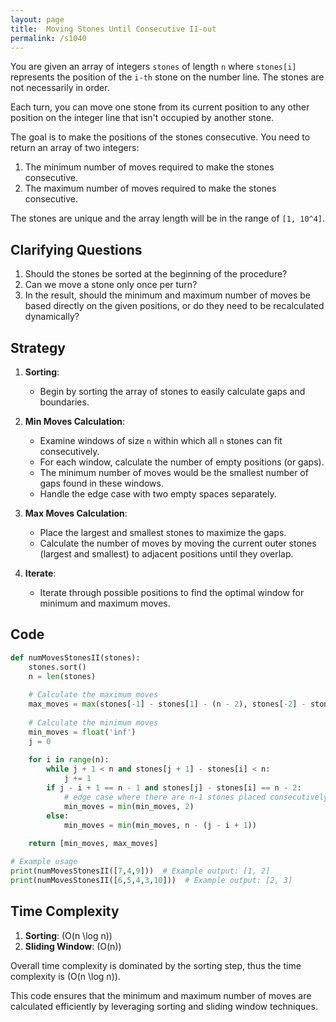 ```yaml
---
layout: page
title:  Moving Stones Until Consecutive II-out
permalink: /s1040
---
```

You are given an array of integers `stones` of length `n` where `stones[i]` represents the position of the `i-th` stone on the number line. The stones are not necessarily in order.

Each turn, you can move one stone from its current position to any other position on the integer line that isn't occupied by another stone.

The goal is to make the positions of the stones consecutive. You need to return an array of two integers:
1. The minimum number of moves required to make the stones consecutive.
2. The maximum number of moves required to make the stones consecutive.

The stones are unique and the array length will be in the range of `[1, 10^4]`.

## Clarifying Questions
1. Should the stones be sorted at the beginning of the procedure?
2. Can we move a stone only once per turn?
3. In the result, should the minimum and maximum number of moves be based directly on the given positions, or do they need to be recalculated dynamically?

## Strategy
1. **Sorting**:
   - Begin by sorting the array of stones to easily calculate gaps and boundaries.

2. **Min Moves Calculation**:
   - Examine windows of size `n` within which all `n` stones can fit consecutively.
   - For each window, calculate the number of empty positions (or gaps).
   - The minimum number of moves would be the smallest number of gaps found in these windows.
   - Handle the edge case with two empty spaces separately.

3. **Max Moves Calculation**:
   - Place the largest and smallest stones to maximize the gaps.
   - Calculate the number of moves by moving the current outer stones (largest and smallest) to adjacent positions until they overlap.

4. **Iterate**:
   - Iterate through possible positions to find the optimal window for minimum and maximum moves.

## Code

```python
def numMovesStonesII(stones):
    stones.sort()
    n = len(stones)
    
    # Calculate the maximum moves
    max_moves = max(stones[-1] - stones[1] - (n - 2), stones[-2] - stones[0] - (n - 2))
    
    # Calculate the minimum moves
    min_moves = float('inf')
    j = 0
    
    for i in range(n):
        while j + 1 < n and stones[j + 1] - stones[i] < n:
            j += 1
        if j - i + 1 == n - 1 and stones[j] - stones[i] == n - 2:
            # edge case where there are n-1 stones placed consecutively and 1 stone apart
            min_moves = min(min_moves, 2)
        else:
            min_moves = min(min_moves, n - (j - i + 1))
    
    return [min_moves, max_moves]

# Example usage
print(numMovesStonesII([7,4,9]))  # Example output: [1, 2]
print(numMovesStonesII([6,5,4,3,10]))  # Example output: [2, 3]
```

## Time Complexity
1. **Sorting**: \(O(n \log n)\)
2. **Sliding Window**: \(O(n)\)

Overall time complexity is dominated by the sorting step, thus the time complexity is \(O(n \log n)\).

This code ensures that the minimum and maximum number of moves are calculated efficiently by leveraging sorting and sliding window techniques.